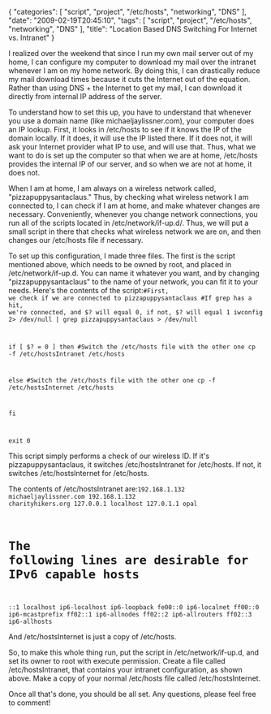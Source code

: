 {
    "categories": [
        "script", 
        "project", 
        "/etc/hosts", 
        "networking", 
        "DNS"
    ], 
    "date": "2009-02-19T20:45:10", 
    "tags": [
        "script", 
        "project", 
        "/etc/hosts", 
        "networking", 
        "DNS"
    ], 
    "title": "Location Based DNS Switching For Internet vs. Intranet"
}

I realized over the weekend that since I run my own mail server out of my home, I can configure my computer to download my mail over the intranet whenever I am on my home network. By doing this, I can drastically reduce my mail download times because it cuts the Internet out of the equation. Rather than using DNS + the Internet to get my mail, I can download it directly from internal IP address of the server. 

To understand how to set this up, you have to understand that whenever you use a domain name (like michaeljaylissner.com), your computer does an IP lookup. First, it looks in /etc/hosts to see if it knows the IP of the domain locally. If it does, it will use the IP listed there. If it does not, it will ask your Internet provider what IP to use, and will use that. Thus, what we want to do is set up the computer so that when we are at home, /etc/hosts provides the internal IP of our server, and so when we are not at home, it does not.

When I am at home, I am always on a wireless network called, "pizzapuppysantaclaus." Thus, by checking what wireless network I am connected to, I can check if I am at home, and make whatever changes are necessary. Conveniently, whenever you change network connections, you run all of the scripts located in /etc/network/if-up.d/. Thus, we will put a small script in there that checks what wireless network we are on, and then changes our /etc/hosts file if necessary.

To set up this configuration, I made three files. The first is the script mentioned above, which needs to be owned by root, and placed in /etc/network/if-up.d. You can name it whatever you want, and by changing "pizzapuppysantaclaus" to the name of your network, you can fit it to your needs. Here's the contents of the script:<code lang="bash">#First, we check if we are connected to pizzapuppysantaclaus
#If grep has a hit, we're connected, and $? will equal 0, if not, $? will equal 1
iwconfig 2> /dev/null | grep pizzapuppysantaclaus > /dev/null

if [ $? = 0 ]
then
  #Switch the /etc/hosts file with the other one
  cp -f /etc/hostsIntranet /etc/hosts

  else
  #Switch the /etc/hosts file with the other one
  cp -f /etc/hostsInternet /etc/hosts

fi

exit 0</code>

This script simply performs a check of our wireless ID. If it's pizzapuppysantaclaus, it switches /etc/hostsIntranet for /etc/hosts. If not, it switches /etc/hostsInternet for /etc/hosts.

The contents of /etc/hostsIntranet are:<code lang="bash">192.168.1.132	michaeljaylissner.com
192.168.1.132	charityhikers.org
127.0.0.1	localhost
127.0.1.1	opal

# The following lines are desirable for IPv6 capable hosts
::1     localhost ip6-localhost ip6-loopback
fe00::0 ip6-localnet
ff00::0 ip6-mcastprefix
ff02::1 ip6-allnodes
ff02::2 ip6-allrouters
ff02::3 ip6-allhosts
</code></blockquote>

And /etc/hostsInternet is just a copy of /etc/hosts. 

So, to make this whole thing run, put the script in /etc/network/if-up.d, and set its owner to root with execute permission. Create a file called /etc/hostsIntranet, that contains your intranet configuration, as shown above. Make a copy of your normal /etc/hosts file called /etc/hostsInternet. 

Once all that's done, you should be all set. Any questions, please feel free to comment!<!--break-->